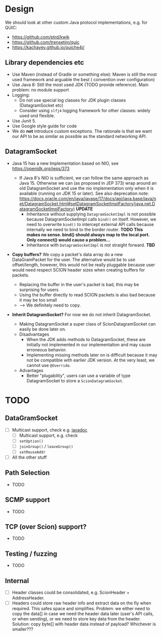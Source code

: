 # Design

We should look at other custom Java protocol implementations, e.g. for QUIC:
* https://github.com/ptrd/kwik
* https://github.com/trensetim/quic
* https://kachayev.github.io/quiche4j/


## Library dependencies etc

- Use Maven (instead of Gradle or something else): Maven is still the most used framework and arguable the best (
  convention over configuration)
- Use Java 8: Still the most used JDK (TODO provide reference).
  Main problem: no module support
- Logging:
    - Do not use special log classes for JDK plugin classes (DatagramSocket etc)
    - Consider using `slfj4` logging framework for other classes: widely used ond flexible.
- Use Junit 5.
- Use Google style guide for code
- We do **not** introduce custom exceptions. The rationale is that we want our API to be as similar
  as possible as the standard networking API.

## DatagramSocket

- Java 15 has a new Implementation based on NIO, see https://openjdk.org/jeps/373
  - If Java 8's NIO is sufficient, we can follow the same approach as Java 15.
    Otherwise we can (as proposed in JEP 373) wrap around an old DatagramSocket and use
    the nio implementation only when it is available (running on JDK 15 or later).
    See also deprecation note: https://docs.oracle.com/en/java/javase/17/docs/api/java.base/java/net/DatagramSocket.html#setDatagramSocketImplFactory(java.net.DatagramSocketImplFactory)
    **UPDATE**
    - Inheritance without supplying `DatagramSocketImpl` is not possible because DatagramSocketImpl calls `bind()` on
      itself. However, we need to overwrite `bind()` to intercept external API calls because internally we need to bind
      to the border router.
      **TODO This makes no sense. bind() should always map to the local port. Only connect() would cause a problem...** 
    - Inheritance with `DatagramSocketImpl` is not straight forward. **TBD**

- **Copy buffers?** We copy a packet's data array do a new DataGramPacket for the user.
  The alternative would be to use offset/length, however, this would not be really
  pluggable because user would need respect SCION header sizes when creating buffers for packets.
  - Replacing the buffer in the user's packet is bad, this may be surprising for users
  - Using the buffer directly to read SCION packets is also bad because it may be too small
  - --> We definitely need to copy.
- **Inherit DatagramSocket?** For now we do not inherit DatagramSocket.
  - Making DatagramSocket a super class of ScionDatagramSocket can easily be done later on.
  - Disadvantages 
    - When the JDK adds methods to DatagramSocket, these are initially not implemented
      in our implementation and may cause erroneous behavior. 
    - Implementing missing methods later on is difficult because it may not be compatible with
      earlier JDK version. At the very least, we cannot use `@Override`.
  - Advantages
    - Better "plugability", users can use a variable of type DatagramSocket to store
      a `ScionDatagramSocket`.


# TODO

## DataGramSocket

* [ ] Multicast support, check
  e.g. [javadoc](https://docs.oracle.com/en/java/javase/17/docs/api/java.base/java/net/DatagramSocket.html)
    * [ ] Multicast support, e.g. check
    * [ ] `setOption()`
    * [ ] `joinGroup()` / `leaveGroup()`
    * [ ] `setReuseAddr`
* [ ] All the other stuff

## Path Selection

* TODO

## SCMP support

* TODO

## TCP (over Scion) support?

* TODO

## Testing / fuzzing

* TODO

## Internal

* [ ] Header classes could be consolidated, e.g. ScionHeader + AddressHeader.
* [ ] Headers could store raw header info and extract data on the fly when required.
      This safes space and simplifies. Problem: we either need to copy
      the data[] in case we need the header data later (user's API calls, or when sending),
      or we need to store key data from the header.
      Solution: copy byte[] with header data instead of payload? Whichever is smaller???
